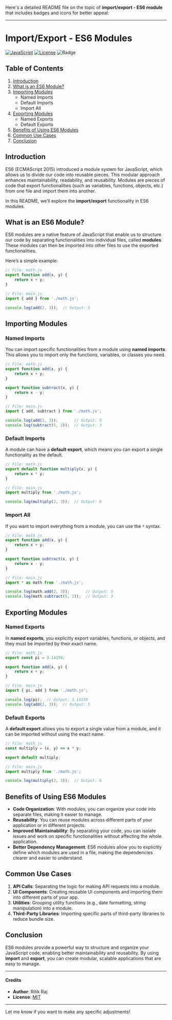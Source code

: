 Here's a detailed README file on the topic of **import/export - ES6 module** that includes badges and icons for better appeal:

---

# **Import/Export - ES6 Modules**

[![JavaScript](https://img.shields.io/badge/JavaScript-ES6-blue.svg)](https://developer.mozilla.org/en-US/docs/Web/JavaScript/Guide/Modules)
[![License](https://img.shields.io/badge/License-MIT-yellow.svg)](https://opensource.org/licenses/MIT)
![Badge](https://img.shields.io/badge/Module-ES6-green.svg)

## **Table of Contents**

1. [Introduction](#introduction)
2. [What is an ES6 Module?](#what-is-an-es6-module)
3. [Importing Modules](#importing-modules)
   - Named Imports
   - Default Imports
   - Import All
4. [Exporting Modules](#exporting-modules)
   - Named Exports
   - Default Exports
5. [Benefits of Using ES6 Modules](#benefits-of-using-es6-modules)
6. [Common Use Cases](#common-use-cases)
7. [Conclusion](#conclusion)

## **Introduction**

ES6 (ECMAScript 2015) introduced a module system for JavaScript, which allows us to divide our code into reusable pieces. This modular approach enhances maintainability, readability, and reusability. Modules are pieces of code that export functionalities (such as variables, functions, objects, etc.) from one file and import them into another.

In this README, we’ll explore the **import/export** functionality in ES6 modules.

## **What is an ES6 Module?**

ES6 modules are a native feature of JavaScript that enable us to structure our code by separating functionalities into individual files, called **modules**. These modules can then be imported into other files to use the exported functionalities.

Here’s a simple example:

```js
// File: math.js
export function add(x, y) {
    return x + y;
}
```

```js
// File: main.js
import { add } from './math.js';

console.log(add(2, 3));  // Output: 5
```

## **Importing Modules**

### **Named Imports**

You can import specific functionalities from a module using **named imports**. This allows you to import only the functions, variables, or classes you need.

```js
// File: math.js
export function add(x, y) {
    return x + y;
}

export function subtract(x, y) {
    return x - y;
}
```

```js
// File: main.js
import { add, subtract } from './math.js';

console.log(add(2, 3));       // Output: 5
console.log(subtract(5, 2));  // Output: 3
```

### **Default Imports**

A module can have a **default export**, which means you can export a single functionality as the default.

```js
// File: math.js
export default function multiply(x, y) {
    return x * y;
}
```

```js
// File: main.js
import multiply from './math.js';

console.log(multiply(2, 3));  // Output: 6
```

### **Import All**

If you want to import everything from a module, you can use the `*` syntax.

```js
// File: math.js
export function add(x, y) {
    return x + y;
}

export function subtract(x, y) {
    return x - y;
}
```

```js
// File: main.js
import * as math from './math.js';

console.log(math.add(2, 3));       // Output: 5
console.log(math.subtract(5, 2));  // Output: 3
```

## **Exporting Modules**

### **Named Exports**

In **named exports**, you explicitly export variables, functions, or objects, and they must be imported by their exact name.

```js
// File: math.js
export const pi = 3.14159;

export function add(x, y) {
    return x + y;
}
```

```js
// File: main.js
import { pi, add } from './math.js';

console.log(pi);  // Output: 3.14159
console.log(add(2, 3));  // Output: 5
```

### **Default Exports**

A **default export** allows you to export a single value from a module, and it can be imported without using the exact name.

```js
// File: math.js
const multiply = (x, y) => x * y;

export default multiply;
```

```js
// File: main.js
import multiply from './math.js';

console.log(multiply(2, 3));  // Output: 6
```

## **Benefits of Using ES6 Modules**

- **Code Organization**: With modules, you can organize your code into separate files, making it easier to manage.
- **Reusability**: You can reuse modules across different parts of your application or in different projects.
- **Improved Maintainability**: By separating your code, you can isolate issues and work on specific functionalities without affecting the whole application.
- **Better Dependency Management**: ES6 modules allow you to explicitly define which modules are used in a file, making the dependencies clearer and easier to understand.

## **Common Use Cases**

1. **API Calls**: Separating the logic for making API requests into a module.
2. **UI Components**: Creating reusable UI components and importing them into different parts of your app.
3. **Utilities**: Grouping utility functions (e.g., date formatting, string manipulation) into a module.
4. **Third-Party Libraries**: Importing specific parts of third-party libraries to reduce bundle size.

## **Conclusion**

ES6 modules provide a powerful way to structure and organize your JavaScript code, enabling better maintainability and reusability. By using **import** and **export**, you can create modular, scalable applications that are easy to manage.

---

#### Credits
- **Author**: Ritik Raj
- **License**: [MIT](https://opensource.org/licenses/MIT)

---

Let me know if you want to make any specific adjustments!